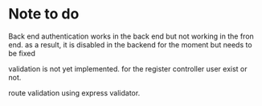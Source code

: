 # Note to do

Back end authentication works in the back end but not working in the fron end. as a result, it is disabled in the backend for the moment but needs to be fixed

validation is not yet implemented.
for the register controller
user exist or not.

route validation using express validator.
